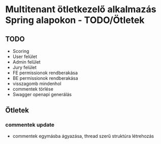 # Multitenant ötletkezelő alkalmazás Spring alapokon - TODO/Ötletek

## TODO

- Scoring
- User felület
- Admin felület
- Jury felület
- FE permissionok rendberakása
- BE permissionok rendberakása
- visszagomb mindenhol
- commentek törlése
- Swagger openapi generálás

## Ötletek

### commentek update

- commentek egymásba ágyazása, thread szerű struktúra létrehozás

